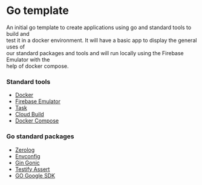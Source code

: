 # Go template

An initial go template to create applications using go and standard tools to build and  
test it in a docker environment. It will have a basic app to display the general uses of  
our standard packages and tools and will run locally using the Firebase Emulator with the  
help of docker compose.

### Standard tools

* [Docker](https://www.docker.com/)
* [Firebase Emulator](https://firebase.google.com/docs/emulator-suite)
* [Task](https://taskfile.dev/#/)
* [Cloud Build](https://cloud.google.com/build)
* [Docker Compose](https://docs.docker.com/compose/)

### Go standard packages

* [Zerolog](https://github.com/rs/zerolog)
* [Envconfig](https://github.com/kelseyhightower/envconfig)
* [Gin Gonic](https://github.com/gin-gonic/gin)
* [Testify Assert](https://github.com/stretchr/testify/assert)
* [GO Google SDK](https://cloud.google.com/go/docs/reference)